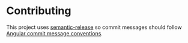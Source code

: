 # Contributing

This project uses [semantic-release](https://github.com/semantic-release/semantic-release)
so commit messages should follow [Angular commit message conventions](https://github.com/angular/angular.js/blob/master/DEVELOPERS.md#-git-commit-guidelines).